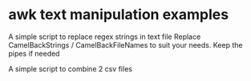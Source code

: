 # awk text manipulation examples

A simple script to replace regex strings in text file
Replace CamelBackStrings / CamelBackFileNames to suit your needs. Keep the pipes if needed

A simple script to combine 2 csv files
